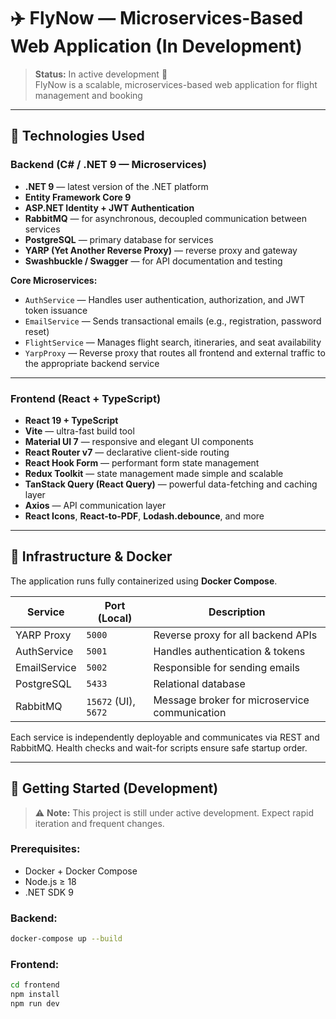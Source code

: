 # ✈️ FlyNow — Microservices-Based Web Application (In Development)

> **Status:** In active development 🚧  
> FlyNow is a scalable, microservices-based web application for flight management and booking

---

## 🔧 Technologies Used

### Backend (C# / .NET 9 — Microservices)

- **.NET 9** — latest version of the .NET platform
- **Entity Framework Core 9**
- **ASP.NET Identity + JWT Authentication**
- **RabbitMQ** — for asynchronous, decoupled communication between services
- **PostgreSQL** — primary database for services
- **YARP (Yet Another Reverse Proxy)** — reverse proxy and gateway
- **Swashbuckle / Swagger** — for API documentation and testing

**Core Microservices:**
- `AuthService` — Handles user authentication, authorization, and JWT token issuance
- `EmailService` — Sends transactional emails (e.g., registration, password reset)
- `FlightService` — Manages flight search, itineraries, and seat availability
- `YarpProxy` — Reverse proxy that routes all frontend and external traffic to the appropriate backend service

---

### Frontend (React + TypeScript)

- **React 19 + TypeScript**
- **Vite** — ultra-fast build tool
- **Material UI 7** — responsive and elegant UI components
- **React Router v7** — declarative client-side routing
- **React Hook Form** — performant form state management
- **Redux Toolkit** — state management made simple and scalable
- **TanStack Query (React Query)** — powerful data-fetching and caching layer
- **Axios** — API communication layer
- **React Icons**, **React-to-PDF**, **Lodash.debounce**, and more

---

## 🐳 Infrastructure & Docker

The application runs fully containerized using **Docker Compose**.

| Service       | Port (Local) | Description                         |
|---------------|--------------|-------------------------------------|
| YARP Proxy    | `5000`       | Reverse proxy for all backend APIs  |
| AuthService   | `5001`       | Handles authentication & tokens     |
| EmailService  | `5002`       | Responsible for sending emails      |
| PostgreSQL    | `5433`       | Relational database                 |
| RabbitMQ      | `15672` (UI), `5672` | Message broker for microservice communication |

Each service is independently deployable and communicates via REST and RabbitMQ. Health checks and wait-for scripts ensure safe startup order.

---

## 🚀 Getting Started (Development)

> ⚠️ **Note:** This project is still under active development. Expect rapid iteration and frequent changes.

### Prerequisites:
- Docker + Docker Compose
- Node.js ≥ 18
- .NET SDK 9

### Backend:
```bash
docker-compose up --build
```
### Frontend:
```bash
cd frontend
npm install
npm run dev
```
